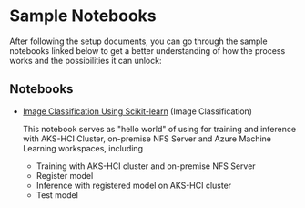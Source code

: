 # Sample Notebooks

After following the setup documents, you can go through the sample notebooks linked below to get a better understanding of how the process works and the possibilities it can unlock:

## Notebooks

* [Image Classification Using Scikit-learn](mnist/MNIST_Training_with_AKS-HCI_Cluster_and_NFS.ipynb) (Image Classification)

  This notebook serves as "hello world" of using for training and inference with AKS-HCI Cluster, on-premise NFS Server and Azure Machine Learning workspaces, including
  * Training with AKS-HCI cluster and on-premise NFS Server
  * Register model
  * Inference with registered model on AKS-HCI cluster
  * Test model
